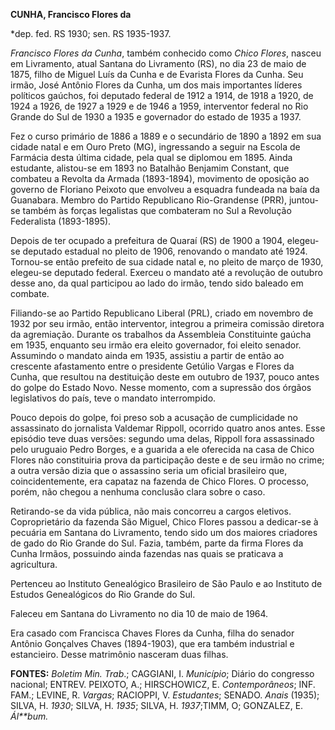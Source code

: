 **CUNHA, Francisco Flores da**

\*dep. fed. RS 1930; sen. RS 1935-1937.

*Francisco Flores da Cunha*, também conhecido como *Chico Flores*,
nasceu em Livramento, atual Santana do Livramento (RS), no dia 23 de
maio de 1875, filho de Miguel Luís da Cunha e de Evarista Flores da
Cunha. Seu irmão, José Antônio Flores da Cunha, um dos mais importantes
líderes políticos gaúchos, foi deputado federal de 1912 a 1914, de 1918
a 1920, de 1924 a 1926, de 1927 a 1929 e de 1946 a 1959, interventor
federal no Rio Grande do Sul de 1930 a 1935 e governador do estado de
1935 a 1937.

Fez o curso primário de 1886 a 1889 e o secundário de 1890 a 1892 em sua
cidade natal e em Ouro Preto (MG), ingressando a seguir na Escola de
Farmácia desta última cidade, pela qual se diplomou em 1895. Ainda
estudante, alistou-se em 1893 no Batalhão Benjamim Constant, que
combateu a Revolta da Armada (1893-1894), movimento de oposição ao
governo de Floriano Peixoto que envolveu a esquadra fundeada na baía da
Guanabara. Membro do Partido Republicano Rio-Grandense (PRR), juntou-se
também às forças legalistas que combateram no Sul a Revolução
Federalista (1893-1895).

Depois de ter ocupado a prefeitura de Quaraí (RS) de 1900 a 1904,
elegeu-se deputado estadual no pleito de 1906, renovando o mandato até
1924. Tornou-se então prefeito de sua cidade natal e, no pleito de março
de 1930, elegeu-se deputado federal. Exerceu o mandato até a revolução
de outubro desse ano, da qual participou ao lado do irmão, tendo sido
baleado em combate.

Filiando-se ao Partido Republicano Liberal (PRL), criado em novembro de
1932 por seu irmão, então interventor, integrou a primeira comissão
diretora da agremiação. Durante os trabalhos da Assembleia Constituinte
gaúcha em 1935, enquanto seu irmão era eleito governador, foi eleito
senador. Assumindo o mandato ainda em 1935, assistiu a partir de então
ao crescente afastamento entre o presidente Getúlio Vargas e Flores da
Cunha, que resultou na destituição deste em outubro de 1937, pouco antes
do golpe do Estado Novo. Nesse momento, com a supressão dos órgãos
legislativos do país, teve o mandato interrompido.

Pouco depois do golpe, foi preso sob a acusação de cumplicidade no
assassinato do jornalista Valdemar Rippoll, ocorrido quatro anos antes.
Esse episódio teve duas versões: segundo uma delas, Rippoll fora
assassinado pelo uruguaio Pedro Borges, e a guarida a ele oferecida na
casa de Chico Flores não constituiria prova da participação deste e de
seu irmão no crime; a outra versão dizia que o assassino seria um
oficial brasileiro que, coincidentemente, era capataz na fazenda de
Chico Flores. O processo, porém, não chegou a nenhuma conclusão clara
sobre o caso.

Retirando-se da vida pública, não mais concorreu a cargos eletivos.
Coproprietário da fazenda São Miguel, Chico Flores passou a dedicar-se à
pecuária em Santana do Livramento, tendo sido um dos maiores criadores
de gado do Rio Grande do Sul. Fazia, também, parte da firma Flores da
Cunha Irmãos, possuindo ainda fazendas nas quais se praticava a
agricultura.

Pertenceu ao Instituto Genealógico Brasileiro de São Paulo e ao
Instituto de Estudos Genealógicos do Rio Grande do Sul.

Faleceu em Santana do Livramento no dia 10 de maio de 1964.

Era casado com Francisca Chaves Flores da Cunha, filha do senador
Antônio Gonçalves Chaves (1894-1903), que era também industrial e
estancieiro. Desse matrimônio nasceram duas filhas.

**FONTES:** *Boletim Min. Trab*.; CAGGIANI, I. *Município*; Diário do
congresso nacional; ENTREV. PEIXOTO, A.; HIRSCHOWICZ, E.
*Contemporâneos*; INF. FAM.; LEVINE, R. *Vargas*; RACIOPPI, V.
*Estudantes*; SENADO. *Anais* (1935); SILVA, H. *1930*; SILVA, H.
*1935*; SILVA, H. *1937*;TIMM, O; GONZALEZ, E. *Ál**bum.*
